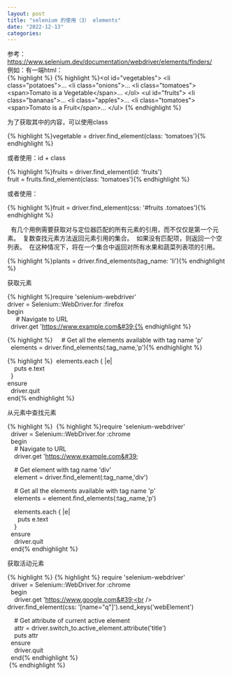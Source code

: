 ```yaml
---
layout: post
title: "selenium 的使用（3） elements"
date: "2022-12-13"
categories: 
---
```

<div class="pattern-example-brief">参考：<a href="https://www.selenium.dev/documentation/webdriver/elements/finders/">https://www.selenium.dev/documentation/webdriver/elements/finders/</a></div>

<div class="pattern-example-brief">例如：有一端html：</div>

<div class="pattern-example-brief">
{% highlight %}
{% highlight %}&lt;ol id=&quot;vegetables&quot;&gt;
 &lt;li class=&quot;potatoes&quot;&gt;&hellip;
 &lt;li class=&quot;onions&quot;&gt;&hellip;
 &lt;li class=&quot;tomatoes&quot;&gt;&lt;span&gt;Tomato is a Vegetable&lt;/span&gt;&hellip;
&lt;/ol&gt;
&lt;ul id=&quot;fruits&quot;&gt;
  &lt;li class=&quot;bananas&quot;&gt;&hellip;
  &lt;li class=&quot;apples&quot;&gt;&hellip;
  &lt;li class=&quot;tomatoes&quot;&gt;&lt;span&gt;Tomato is a Fruit&lt;/span&gt;&hellip;
&lt;/ul&gt;
{% endhighlight %}

<p>为了获取其中的内容，可以使用class</p>

{% highlight %}vegetable = driver.find_element(class: &#39;tomatoes&#39;){% endhighlight %}

<p>或者使用：id + class</p>

{% highlight %}fruits = driver.find_element(id: &#39;fruits&#39;)<br />
fruit = fruits.find_element(class: &#39;tomatoes&#39;){% endhighlight %}

<p>或者使用：</p>

{% highlight %}fruit = driver.find_element(css: &#39;#fruits .tomatoes&#39;){% endhighlight %}
<p>&nbsp; 有几个用例需要获取对与定位器匹配的所有元素的引用，而不仅仅是第一个元素。&nbsp; 复数查找元素方法返回元素引用的集合。&nbsp; 如果没有匹配项，则返回一个空列表。&nbsp; 在这种情况下，将在一个集合中返回对所有水果和蔬菜列表项的引用。</p>

{% highlight %}plants = driver.find_elements(tag_name: &#39;li&#39;){% endhighlight %}
<p>获取元素</p>

{% highlight %}require &#39;selenium-webdriver&#39;<br />
driver = Selenium::WebDriver.for :firefox<br />
begin<br />
&nbsp;&nbsp;&nbsp;&nbsp; # Navigate to URL<br />
&nbsp; driver.get &#39;https://www.example.com&#39;{% endhighlight %}</p>

<p>{% highlight %}&nbsp;&nbsp;&nbsp;&nbsp; # Get all the elements available with tag name &#39;p&#39;<br />
&nbsp; elements = driver.find_elements(:tag_name,&#39;p&#39;){% endhighlight %}</p>

<p>{% highlight %}&nbsp; elements.each { |e|<br />
&nbsp;&nbsp;&nbsp; puts e.text<br />
&nbsp; }<br />
ensure<br />
&nbsp; driver.quit<br />
end{% endhighlight %}
<p>从元素中查找元素</p>

{% highlight %}&nbsp; {% highlight %}require &#39;selenium-webdriver&#39;<br />
&nbsp; driver = Selenium::WebDriver.for :chrome<br />
&nbsp; begin<br />
&nbsp;&nbsp;&nbsp; # Navigate to URL<br />
&nbsp;&nbsp;&nbsp; driver.get &#39;https://www.example.com&#39;

&nbsp;&nbsp;&nbsp; # Get element with tag name &#39;div&#39;<br />
&nbsp;&nbsp;&nbsp; element = driver.find_element(:tag_name,&#39;div&#39;)

&nbsp;&nbsp;&nbsp; # Get all the elements available with tag name &#39;p&#39;<br />
&nbsp;&nbsp;&nbsp; elements = element.find_elements(:tag_name,&#39;p&#39;)

&nbsp;&nbsp;&nbsp; elements.each { |e|<br />
&nbsp;&nbsp;&nbsp;&nbsp;&nbsp; puts e.text<br />
&nbsp;&nbsp;&nbsp; }<br />
&nbsp; ensure<br />
&nbsp;&nbsp;&nbsp; driver.quit<br />
&nbsp; end{% endhighlight %}
<p>获取活动元素</p>

{% highlight %}&nbsp;{% highlight %} require &#39;selenium-webdriver&#39;<br />
&nbsp; driver = Selenium::WebDriver.for :chrome<br />
&nbsp; begin<br />
&nbsp;&nbsp;&nbsp; driver.get &#39;https://www.google.com&#39;<br />
&nbsp;&nbsp;&nbsp; driver.find_element(css: &#39;[name=&quot;q&quot;]&#39;).send_keys(&#39;webElement&#39;)

&nbsp;&nbsp;&nbsp; # Get attribute of current active element<br />
&nbsp;&nbsp;&nbsp; attr = driver.switch_to.active_element.attribute(&#39;title&#39;)<br />
&nbsp;&nbsp;&nbsp; puts attr<br />
&nbsp; ensure<br />
&nbsp;&nbsp;&nbsp; driver.quit<br />
&nbsp; end{% endhighlight %}<br />
&nbsp;{% endhighlight %}

<p>&nbsp;</p>

<p>&nbsp;</p>
</div>


